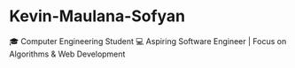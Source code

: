 # Kevin-Maulana-Sofyan
🎓 Computer Engineering Student
💻 Aspiring Software Engineer | Focus on Algorithms &amp; Web Development 
